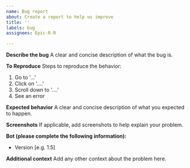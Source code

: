 ```yaml
---
name: Bug report
about: Create a report to help us improve
title: ''
labels: bug
assignees: Epic-R-R

---
```


**Describe the bug**
A clear and concise description of what the bug is.

**To Reproduce**
Steps to reproduce the behavior:
1. Go to '...'
2. Click on '....'
3. Scroll down to '....'
4. See an error

**Expected behavior**
A clear and concise description of what you expected to happen.

**Screenshots**
If applicable, add screenshots to help explain your problem.

**Bot (please complete the following information):**
 - Version [e.g. 1.5]

**Additional context**
Add any other context about the problem here.
